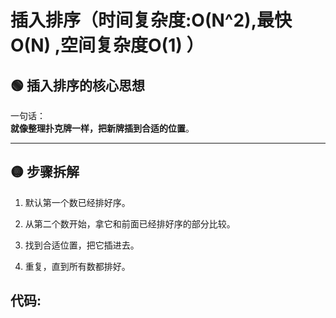 # 插入排序（时间复杂度:O(N^2),最快O(N) ,空间复杂度O(1) ）

## 🟢 插入排序的核心思想

一句话：  
**就像整理扑克牌一样，把新牌插到合适的位置**。

---

## 🟡 步骤拆解

1. 默认第一个数已经排好序。

2. 从第二个数开始，拿它和前面已经排好序的部分比较。

3. 找到合适位置，把它插进去。

4. 重复，直到所有数都排好。

## 代码:

```java

```
